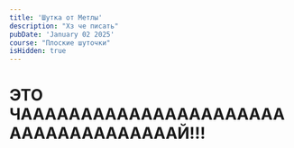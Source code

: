 ```yaml
---
title: 'Шутка от Метлы'
description: "Хз че писать"
pubDate: 'January 02 2025'
course: "Плоские шуточки"
isHidden: true
---
```


# ЭТО ЧААААААААААААААААААААААААААААААААААААЙ!!!